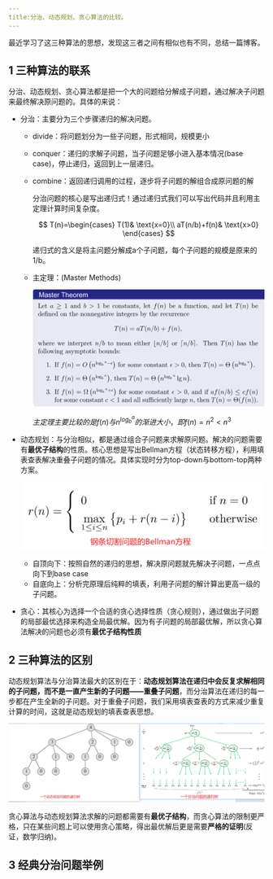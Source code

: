 ```yaml
---
title:分治、动态规划、贪心算法的比较。
---
```


最近学习了这三种算法的思想，发现这三者之间有相似也有不同，总结一篇博客。

## 1 三种算法的联系

分治、动态规划、贪心算法都是把一个大的问题给分解成子问题，通过解决子问题来最终解决原问题的。具体的来说：

- 分治：主要分为三个步骤递归的解决问题。
  
  - divide：将问题划分为一些子问题，形式相同，规模更小
  
  - conquer：递归的求解子问题，当子问题足够小进入基本情况(base case)，停止递归，返回到上一层递归。
  
  - combine：返回递归调用的过程，逐步将子问题的解组合成原问题的解
    
    分治问题的核心是写出递归式！通过递归式我们可以写出代码并且利用主定理计算时间复杂度。
    
    $$
    T(n)=\begin{cases}
T(1)& \text{x=0}\\
aT(n/b)+f(n)& \text{x>0}
\end{cases}
    $$
    
    递归式的含义是将主问题分解成a个子问题，每个子问题的规模是原来的1/b。
  
  - 主定理：(Master Methods)
    
    ![](DC、DP、Greedy.assets/e46b2411c556bc5966d4c6491460877fcbc5244e.png)
    
    $主定理主要比较的是f(n)与n^{log_b^a}的渐进大小，即f(n)=n^2<n^3$

- 动态规划：与分治相似，都是通过组合子问题来求解原问题。解决的问题需要有**最优子结构**的性质。核心思想是写出Bellman方程（状态转移方程），利用填表查表解决重叠子问题的情况。具体实现时分为top-down与bottom-top两种方案。
  
  ![](DC、DP、Greedy.assets/16e30497ecd50d3c6332601ccf5da7ea455dfcde.png)
  
  - 自顶向下：按照自然的递归的思想，解决原问题就先解决子问题，一点点向下到base case
  - 自底向上：分析完原理后纯粹的填表，利用子问题的解计算出更高一级的子问题。

- 贪心：其核心为选择一个合适的贪心选择性质（贪心规则），通过做出子问题的局部最优选择来构造全局最优解。因为有子问题的局部最优解，所以贪心算法解决的问题也必须有**最优子结构性质**

## 2 三种算法的区别

动态规划算法与分治算法最大的区别在于：**动态规划算法在递归中会反复求解相同的子问题，而不是一直产生新的子问题——重叠子问题**，而分治算法在递归的每一步都在产生全新的子问题。对于重叠子问题，我们采用填表查表的方式来减少重复计算的时间，这就是动态规划的填表查表思想。

![](DC、DP、Greedy.assets/9b0aeb6c1d3d5551a8d4ba828d43610eb1d8ba8d.png)

贪心算法与动态规划算法求解的问题都需要有**最优子结构**，而贪心算法的限制更严格，只在某些问题上可以使用贪心策略，得出最优解后更是需要**严格的证明**(反证，数学归纳)。

## 3 经典分治问题举例
